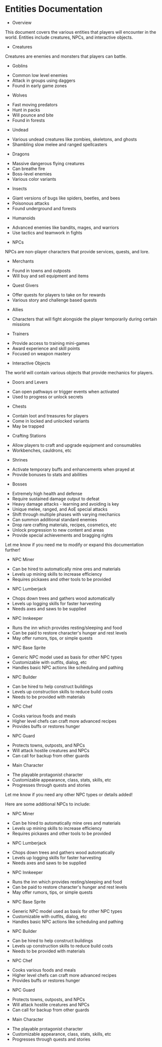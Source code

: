# Entities Documentation

* Overview

This document covers the various entities that players will encounter in the world. Entities include creatures, NPCs, and interactive objects.

* Creatures

Creatures are enemies and monsters that players can battle.

* Goblins

- Common low level enemies 
- Attack in groups using daggers
- Found in early game zones

* Wolves 

- Fast moving predators 
- Hunt in packs
- Will pounce and bite
- Found in forests

* Undead

- Various undead creatures like zombies, skeletons, and ghosts
- Shambling slow melee and ranged spellcasters

* Dragons

- Massive dangerous flying creatures 
- Can breathe fire
- Boss-level enemies
- Various color variants

* Insects

- Giant versions of bugs like spiders, beetles, and bees
- Poisonous attacks
- Found underground and forests

* Humanoids

- Advanced enemies like bandits, mages, and warriors 
- Use tactics and teamwork in fights

* NPCs

NPCs are non-player characters that provide services, quests, and lore.

* Merchants

- Found in towns and outposts
- Will buy and sell equipment and items

* Quest Givers

- Offer quests for players to take on for rewards
- Various story and challenge based quests

* Allies

- Characters that will fight alongside the player temporarily during certain missions

* Trainers

- Provide access to training mini-games 
- Award experience and skill points
- Focused on weapon mastery

* Interactive Objects

The world will contain various objects that provide mechanics for players.

* Doors and Levers

- Can open pathways or trigger events when activated
- Used to progress or unlock secrets

* Chests

- Contain loot and treasures for players
- Come in locked and unlocked variants
- May be trapped

* Crafting Stations

- Allow players to craft and upgrade equipment and consumables
- Workbenches, cauldrons, etc

* Shrines

- Activate temporary buffs and enhancements when prayed at
- Provide bonuses to stats and abilities

* Bosses

- Extremely high health and defense
- Require sustained damage output to defeat
- Heavy damage attacks - learning and avoiding is key
- Unique melee, ranged, and AoE special attacks
- Shift through multiple phases with varying mechanics
- Can summon additional standard enemies 
- Drop rare crafting materials, recipes, cosmetics, etc
- Unlock progression to new content and areas
- Provide special achievements and bragging rights

Let me know if you need me to modify or expand this documentation further!

* NPC Miner

- Can be hired to automatically mine ores and materials
- Levels up mining skills to increase efficiency
- Requires pickaxes and other tools to be provided

* NPC Lumberjack

- Chops down trees and gathers wood automatically
- Levels up logging skills for faster harvesting 
- Needs axes and saws to be supplied

* NPC Innkeeper 

- Runs the inn which provides resting/sleeping and food
- Can be paid to restore character's hunger and rest levels
- May offer rumors, tips, or simple quests

* NPC Base Sprite 

- Generic NPC model used as basis for other NPC types
- Customizable with outfits, dialog, etc
- Handles basic NPC actions like scheduling and pathing

* NPC Builder

- Can be hired to help construct buildings
- Levels up construction skills to reduce build costs
- Needs to be provided with materials

* NPC Chef

- Cooks various foods and meals
- Higher level chefs can craft more advanced recipes
- Provides buffs or restores hunger

* NPC Guard

- Protects towns, outposts, and NPCs
- Will attack hostile creatures and NPCs
- Can call for backup from other guards

* Main Character

- The playable protagonist character
- Customizable appearance, class, stats, skills, etc
- Progresses through quests and stories

Let me know if you need any other NPC types or details added!

Here are some additional NPCs to include:

* NPC Miner

- Can be hired to automatically mine ores and materials
- Levels up mining skills to increase efficiency
- Requires pickaxes and other tools to be provided

* NPC Lumberjack

- Chops down trees and gathers wood automatically
- Levels up logging skills for faster harvesting  
- Needs axes and saws to be supplied

* NPC Innkeeper

- Runs the inn which provides resting/sleeping and food
- Can be paid to restore character's hunger and rest levels
- May offer rumors, tips, or simple quests

* NPC Base Sprite

- Generic NPC model used as basis for other NPC types
- Customizable with outfits, dialog, etc
- Handles basic NPC actions like scheduling and pathing

* NPC Builder 

- Can be hired to help construct buildings
- Levels up construction skills to reduce build costs
- Needs to be provided with materials

* NPC Chef

- Cooks various foods and meals
- Higher level chefs can craft more advanced recipes
- Provides buffs or restores hunger

* NPC Guard

- Protects towns, outposts, and NPCs 
- Will attack hostile creatures and NPCs
- Can call for backup from other guards

* Main Character

- The playable protagonist character
- Customizable appearance, class, stats, skills, etc
- Progresses through quests and stories